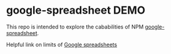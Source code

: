 # google-spreadsheet DEMO

This repo is intended to explore the cababilities of NPM [google-spreadsheet](https://www.npmjs.com/package/google-spreadsheet).

Helpful link on limits of [Google spreadsheets](https://support.google.com/drive/answer/37603?hl=en)
